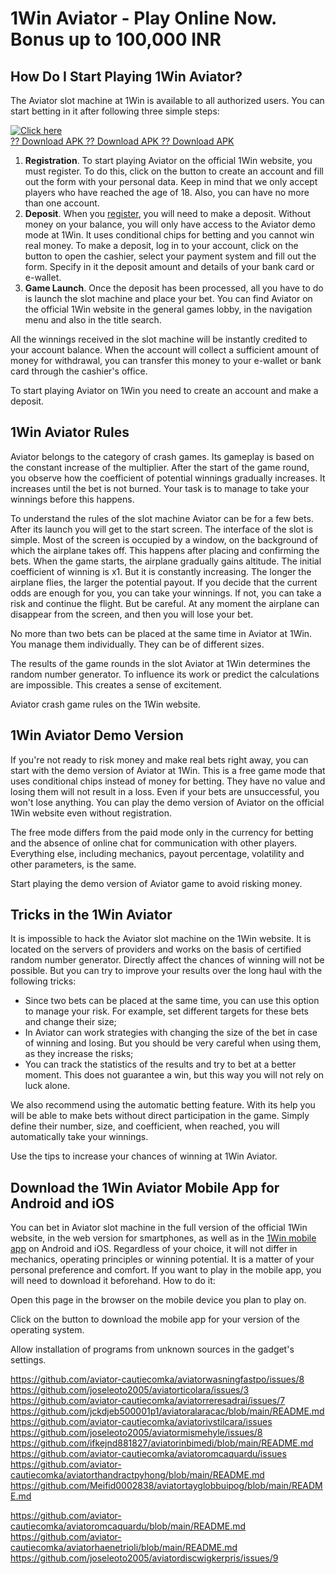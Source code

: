# 1Win Aviator - Play Online Now. Bonus up to 100,000 INR

## How Do I Start Playing 1Win Aviator?

The Aviator slot machine at 1Win is available to all authorized users.
You can start betting in it after following three simple steps:

[![Click
here](https://readscoops.com/wp-content/uploads/2023/03/Readscoop-aviator-1-1.jpg)](https://traff.sbs/deff)\
[?? Download APK ?? Download APK ?? Download
APK](https://traff.sbs/deff)

1.  **Registration**. To start playing Aviator on the official 1Win
    website, you must register. To do this, click on the button to
    create an account and fill out the form with your personal data.
    Keep in mind that we only accept players who have reached the age
    of 18. Also, you can have no more than one account.
2.  **Deposit**. When you
    [register](\%22https://1winbet.in/registration/\%22), you will need
    to make a deposit. Without money on your balance, you will only have
    access to the Aviator demo mode at 1Win. It uses conditional chips
    for betting and you cannot win real money. To make a deposit, log in
    to your account, click on the button to open the cashier, select
    your payment system and fill out the form. Specify in it the deposit
    amount and details of your bank card or e-wallet.
3.  **Game Launch**. Once the deposit has been processed, all you have
    to do is launch the slot machine and place your bet. You can find
    Aviator on the official 1Win website in the general games lobby, in
    the navigation menu and also in the title search.

All the winnings received in the slot machine will be instantly credited
to your account balance. When the account will collect a sufficient
amount of money for withdrawal, you can transfer this money to your
e-wallet or bank card through the cashier's office.



To start playing Aviator on 1Win you need to create an
account and make a deposit.


## 1Win Aviator Rules

Aviator belongs to the category of crash games. Its gameplay is based on
the constant increase of the multiplier. After the start of the game
round, you observe how the coefficient of potential winnings gradually
increases. It increases until the bet is not burned. Your task is to
manage to take your winnings before this happens.

To understand the rules of the slot machine Aviator can be for a few
bets. After its launch you will get to the start screen. The interface
of the slot is simple. Most of the screen is occupied by a window, on
the background of which the airplane takes off. This happens after
placing and confirming the bets. When the game starts, the airplane
gradually gains altitude. The initial coefficient of winning is x1. But
it is constantly increasing. The longer the airplane flies, the larger
the potential payout. If you decide that the current odds are enough for
you, you can take your winnings. If not, you can take a risk and
continue the flight. But be careful. At any moment the airplane can
disappear from the screen, and then you will lose your bet.

No more than two bets can be placed at the same time in Aviator at 1Win.
You manage them individually. They can be of different sizes.

The results of the game rounds in the slot Aviator at 1Win determines
the random number generator. To influence its work or predict the
calculations are impossible. This creates a sense of excitement.



Aviator crash game rules on the 1Win website.


## 1Win Aviator Demo Version

If you're not ready to risk money and make real bets right away, you can
start with the demo version of Aviator at 1Win. This is a free game mode
that uses conditional chips instead of money for betting. They have no
value and losing them will not result in a loss. Even if your bets are
unsuccessful, you won't lose anything. You can play the demo version of
Aviator on the official 1Win website even without registration.

The free mode differs from the paid mode only in the currency for
betting and the absence of online chat for communication with other
players. Everything else, including mechanics, payout percentage,
volatility and other parameters, is the same.



Start playing the demo version of Aviator game to avoid
risking money.


## Tricks in the 1Win Aviator

It is impossible to hack the Aviator slot machine on the 1Win website.
It is located on the servers of providers and works on the basis of
certified random number generator. Directly affect the chances of
winning will not be possible. But you can try to improve your results
over the long haul with the following tricks:

-   Since two bets can be placed at the same time, you can use this
    option to manage your risk. For example, set different targets for
    these bets and change their size;
-   In Aviator can work strategies with changing the size of the bet in
    case of winning and losing. But you should be very careful when
    using them, as they increase the risks;
-   You can track the statistics of the results and try to bet at a
    better moment. This does not guarantee a win, but this way you will
    not rely on luck alone.

We also recommend using the automatic betting feature. With its help you
will be able to make bets without direct participation in the game.
Simply define their number, size, and coefficient, when reached, you
will automatically take your winnings.



Use the tips to increase your chances of winning at 1Win
Aviator.


## Download the 1Win Aviator Mobile App for Android and iOS

You can bet in Aviator slot machine in the full version of the official
1Win website, in the web version for smartphones, as well as in the
[1Win mobile app](\%22https://1winbet.in/app/\%22) on Android and iOS.
Regardless of your choice, it will not differ in mechanics, operating
principles or winning potential. It is a matter of your personal
preference and comfort. If you want to play in the mobile app, you will
need to download it beforehand. How to do it:

Open this page in the browser on the mobile device you plan to play on.

Click on the button to download the mobile app for your version of the
operating system.

Allow installation of programs from unknown sources in the gadget's
settings.

https://github.com/aviator-cautiecomka/aviatorwasningfastpo/issues/8
https://github.com/joseleoto2005/aviatorticolara/issues/3
https://github.com/aviator-cautiecomka/aviatorreresadrai/issues/7
https://github.com/jckdjeb500001p1/aviatoralaracac/blob/main/README.md
https://github.com/aviator-cautiecomka/aviatorivstilcara/issues
https://github.com/joseleoto2005/aviatormismehyle/issues/8
https://github.com/ifkejnd881827/aviatorinbimedi/blob/main/README.md
https://github.com/aviator-cautiecomka/aviatoromcaquardu/issues
https://github.com/aviator-cautiecomka/aviatorthandractpyhong/blob/main/README.md
https://github.com/Meifid0002838/aviatortayglobbuipog/blob/main/README.md

https://github.com/aviator-cautiecomka/aviatoromcaquardu/blob/main/README.md
https://github.com/aviator-cautiecomka/aviatorhaenetrioli/blob/main/README.md
https://github.com/joseleoto2005/aviatordiscwigkerpris/issues/9
